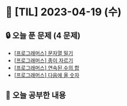 # 📆 [TIL] 2023-04-19 (수)

## 🔒 오늘 푼 문제 (4 문제)

- [[프로그래머스] 문자열 밀기](https://school.programmers.co.kr/learn/courses/30/lessons/120921)
- [[프로그래머스] 종이 자르기](https://school.programmers.co.kr/learn/courses/30/lessons/120922)
- [[프로그래머스] 연속된 수의 합](https://school.programmers.co.kr/learn/courses/30/lessons/120923)
- [[프로그래머스] 다음에 올 숫자](https://school.programmers.co.kr/learn/courses/30/lessons/120924)

## 📝 오늘 공부한 내용
